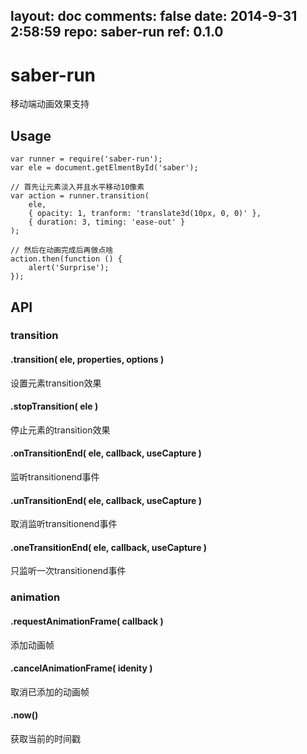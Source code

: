 layout: doc
comments: false
date: 2014-9-31 2:58:59
repo: saber-run
ref: 0.1.0
---

# saber-run

移动端动画效果支持

## Usage

    var runner = require('saber-run');
    var ele = document.getElmentById('saber');

    // 首先让元素淡入并且水平移动10像素
    var action = runner.transition(
        ele,
        { opacity: 1, tranform: 'translate3d(10px, 0, 0)' },
        { duration: 3, timing: 'ease-out' }
    );
    
    // 然后在动画完成后再做点啥
    action.then(function () { 
        alert('Surprise');
    });

## API

### transition

#### .transition( ele, properties, options )

设置元素transition效果

#### .stopTransition( ele )

停止元素的transition效果

#### .onTransitionEnd( ele, callback, useCapture )

监听transitionend事件

#### .unTransitionEnd( ele, callback, useCapture )

取消监听transitionend事件

#### .oneTransitionEnd( ele, callback, useCapture )

只监听一次transitionend事件

### animation

#### .requestAnimationFrame( callback )

添加动画帧

#### .cancelAnimationFrame( idenity )

取消已添加的动画帧

#### .now()

获取当前的时间戳
